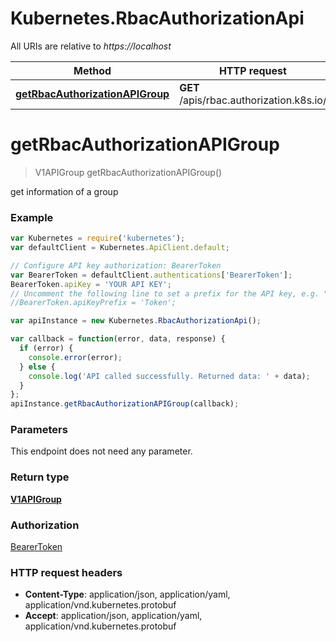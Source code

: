 # Kubernetes.RbacAuthorizationApi

All URIs are relative to *https://localhost*

Method | HTTP request | Description
------------- | ------------- | -------------
[**getRbacAuthorizationAPIGroup**](RbacAuthorizationApi.md#getRbacAuthorizationAPIGroup) | **GET** /apis/rbac.authorization.k8s.io/ | 


<a name="getRbacAuthorizationAPIGroup"></a>
# **getRbacAuthorizationAPIGroup**
> V1APIGroup getRbacAuthorizationAPIGroup()



get information of a group

### Example
```javascript
var Kubernetes = require('kubernetes');
var defaultClient = Kubernetes.ApiClient.default;

// Configure API key authorization: BearerToken
var BearerToken = defaultClient.authentications['BearerToken'];
BearerToken.apiKey = 'YOUR API KEY';
// Uncomment the following line to set a prefix for the API key, e.g. "Token" (defaults to null)
//BearerToken.apiKeyPrefix = 'Token';

var apiInstance = new Kubernetes.RbacAuthorizationApi();

var callback = function(error, data, response) {
  if (error) {
    console.error(error);
  } else {
    console.log('API called successfully. Returned data: ' + data);
  }
};
apiInstance.getRbacAuthorizationAPIGroup(callback);
```

### Parameters
This endpoint does not need any parameter.

### Return type

[**V1APIGroup**](V1APIGroup.md)

### Authorization

[BearerToken](../README.md#BearerToken)

### HTTP request headers

 - **Content-Type**: application/json, application/yaml, application/vnd.kubernetes.protobuf
 - **Accept**: application/json, application/yaml, application/vnd.kubernetes.protobuf

